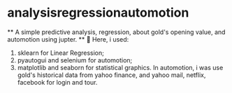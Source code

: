 # analysisregressionautomotion
** A simple predictive analysis, regression, about gold's opening value, and automotion using jupter. ** :hammer:
Here, i used:
1. sklearn for Linear Regression;
2. pyautogui and selenium for automotion; 
3. matplotlib and seaborn for statistical graphics. 
In automotion, i was use gold's historical data from yahoo finance, and yahoo mail, netflix, facebook for login and tour.

